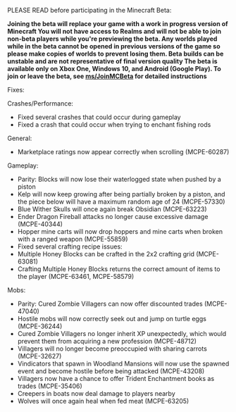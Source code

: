 PLEASE READ before participating in the Minecraft Beta:

   **Joining the beta will replace your game with a work in progress version of Minecraft
    You will not have access to Realms and will not be able to join non-beta players while you're previewing 
    the beta.
    Any worlds played while in the beta cannot be opened in previous versions of the game so please make 
    copies of worlds to prevent losing them.
    Beta builds can be unstable and are not representative of final version quality
    The beta is available only on Xbox One, Windows 10, and Android (Google Play). 
    To join or leave the beta, see [ms/JoinMCBeta](https://aka.ms/JoinMCBeta) for detailed instructions**

Fixes:

Crashes/Performance:

   * Fixed several crashes that could occur during gameplay
   * Fixed a crash that could occur when trying to enchant fishing rods

General:

   * Marketplace ratings now appear correctly when scrolling (MCPE-60287)

Gameplay:

   * Parity: Blocks will now lose their waterlogged state when pushed by a piston
   * Kelp will now keep growing after being partially broken by a piston, and the piece below will have a maximum random age of 24 (MCPE-57330)
   * Blue Wither Skulls will once again break Obsidian (MCPE-63223)
   * Ender Dragon Fireball attacks no longer cause excessive damage (MCPE-40344)
   * Hopper mine carts will now drop hoppers and mine carts when broken with a ranged weapon (MCPE-55859)
   * Fixed several crafting recipe issues:
   * Multiple Honey Blocks can be crafted in the 2x2 crafting grid (MCPE-63081)
   * Crafting Multiple Honey Blocks returns the correct amount of items to the player (MCPE-63461, MCPE-58579)

Mobs:
   * Parity: Cured Zombie Villagers can now offer discounted trades (MCPE-47040)
   * Hostile mobs will now correctly seek out and jump on turtle eggs (MCPE-36244)
   * Cured Zombie Villagers no longer inherit XP unexpectedly, which would prevent them from acquiring a new profession (MCPE-48712)
   * Villagers will no longer become preoccupied with sharing carrots (MCPE-32627)
   * Vindicators that spawn in Woodland Mansions will now use the spawned event and become hostile before being attacked (MCPE-43208)
   * Villagers now have a chance to offer Trident Enchantment books as trades (MCPE-35406)
   * Creepers in boats now deal damage to players nearby
   * Wolves will once again heal when fed meat (MCPE-63205)
